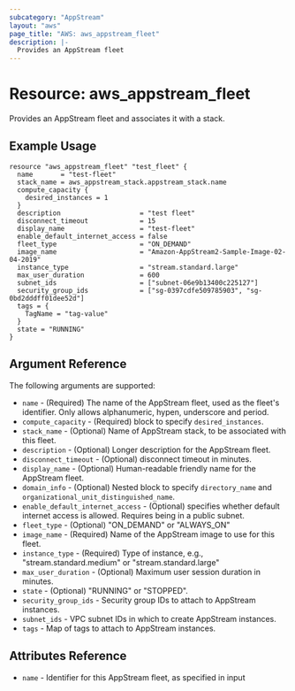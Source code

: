 ```yaml
---
subcategory: "AppStream"
layout: "aws"
page_title: "AWS: aws_appstream_fleet"
description: |-
  Provides an AppStream fleet
---
```


# Resource: aws_appstream_fleet

Provides an AppStream fleet and associates it with a stack.

## Example Usage

```hcl
resource "aws_appstream_fleet" "test_fleet" {
  name       = "test-fleet"
  stack_name = aws_appstream_stack.appstream_stack.name
  compute_capacity {
    desired_instances = 1
  }
  description                    = "test fleet"
  disconnect_timeout             = 15
  display_name                   = "test-fleet"
  enable_default_internet_access = false
  fleet_type                     = "ON_DEMAND"
  image_name                     = "Amazon-AppStream2-Sample-Image-02-04-2019"
  instance_type                  = "stream.standard.large"
  max_user_duration              = 600
  subnet_ids                     = ["subnet-06e9b13400c225127"]
  security_group_ids             = ["sg-0397cdfe509785903", "sg-0bd2dddff01dee52d"]
  tags = {
    TagName = "tag-value"
  }
  state = "RUNNING"
}
```

## Argument Reference

The following arguments are supported:

* `name` - (Required) The name of the AppStream fleet, used as the fleet's identifier.  Only allows alphanumeric, hypen, underscore and period.
* `compute_capacity` - (Required) block to specify `desired_instances`.
* `stack_name` - (Optional) Name of AppStream stack, to be associated with this fleet.
* `description` - (Optional) Longer description for the AppStream fleet.
* `disconnect_timeout` - (Optional) disconnect timeout in minutes.
* `display_name` - (Optional) Human-readable friendly name for the AppStream fleet.
* `domain_info` - (Optional) Nested block to specify `directory_name` and `organizational_unit_distinguished_name`.
* `enable_default_internet_access` - (Optional) specifies whether default internet access is allowed.  Requires being in a public subnet.
* `fleet_type` - (Optional) "ON_DEMAND" or "ALWAYS_ON"
* `image_name` - (Required) Name of the AppStream image to use for this fleet.
* `instance_type` - (Required) Type of instance, e.g., "stream.standard.medium" or "stream.standard.large"
* `max_user_duration` - (Optional) Maximum user session duration in minutes.
* `state` - (Optional) "RUNNING" or "STOPPED".
* `security_group_ids` - Security group IDs to attach to AppStream instances.
* `subnet_ids` - VPC subnet IDs in which to create AppStream instances.
* `tags` - Map of tags to attach to AppStream instances.

## Attributes Reference

* `name` - Identifier for this AppStream fleet, as specified in input
